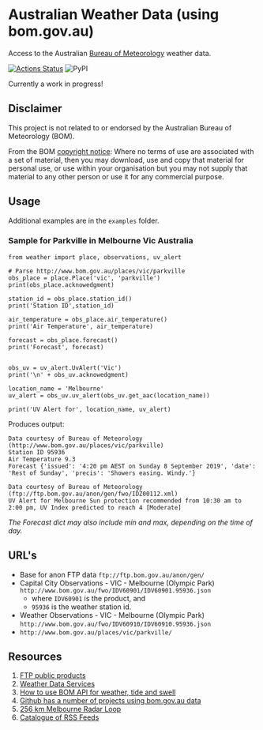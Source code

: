 # Australian Weather Data (using bom.gov.au)
Access to the Australian [Bureau of Meteorology](https://bom.gov.au/) weather data.

[![Actions Status](https://github.com/tonyallan/weather-au/workflows/build/badge.svg)](https://github.com/tonyallan/weather-au/actions)
![PyPI](https://img.shields.io/pypi/v/weather-au)

Currently a work in progress!

## Disclaimer

This project is not related to or endorsed by the Australian Bureau of Meteorology (BOM). 

From the BOM [copyright notice](http://reg.bom.gov.au/other/copyright.shtml): Where no terms of use are associated with a set of material, then you may download, use and copy that material for personal use, or use within your organisation but you may not supply that material to any other person or use it for any commercial purpose.

## Usage

Additional examples are in the `examples` folder.

### Sample for Parkville in Melbourne Vic Australia

```python3
from weather import place, observations, uv_alert

# Parse http://www.bom.gov.au/places/vic/parkville
obs_place = place.Place('vic', 'parkville')
print(obs_place.acknowedgment)

station_id = obs_place.station_id()
print('Station ID',station_id)

air_temperature = obs_place.air_temperature()
print('Air Temperature', air_temperature)

forecast = obs_place.forecast()
print('Forecast', forecast)


obs_uv = uv_alert.UvAlert('Vic')
print('\n' + obs_uv.acknowedgment)

location_name = 'Melbourne'
uv_alert = obs_uv.uv_alert(obs_uv.get_aac(location_name))

print('UV Alert for', location_name, uv_alert)
```

Produces output:
```
Data courtesy of Bureau of Meteorology (http://www.bom.gov.au/places/vic/parkville)
Station ID 95936
Air Temperature 9.3
Forecast {'issued': '4:20 pm AEST on Sunday 8 September 2019', 'date': 'Rest of Sunday', 'precis': 'Showers easing. Windy.'}

Data courtesy of Bureau of Meteorology (ftp://ftp.bom.gov.au/anon/gen/fwo/IDZ00112.xml)
UV Alert for Melbourne Sun protection recommended from 10:30 am to  2:00 pm, UV Index predicted to reach 4 [Moderate]
```

*The Forecast dict may also include min and max, depending on the time of day.*

## URL's

- Base for anon FTP data `ftp://ftp.bom.gov.au/anon/gen/`
- Capital City Observations - VIC - Melbourne (Olympic Park) `http://www.bom.gov.au/fwo/IDV60901/IDV60901.95936.json`
  - where `IDV60901` is the product, and
  - `95936` is the weather station id.
- Weather Observations - VIC - Melbourne (Olympic Park) `http://www.bom.gov.au/fwo/IDV60910/IDV60910.95936.json`
- `http://www.bom.gov.au/places/vic/parkville/`

## Resources

1. [FTP public products](http://www.bom.gov.au/catalogue/anon-ftp.shtml)
1. [Weather Data Services](http://www.bom.gov.au/catalogue/data-feeds.shtml)
1. [How to use BOM API for weather, tide and swell](https://stackoverflow.com/questions/39534018/how-to-use-bom-api-for-weather-tide-and-swell)
1. [Github has a number of projects using bom.gov.au data](https://github.com/search?q=bom.gov.au)
1. [256 km Melbourne Radar Loop](http://www.bom.gov.au/products/IDR022.loop.shtml)
1. [Catalogue of RSS Feeds](http://www.bom.gov.au/rss/)

